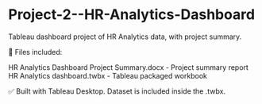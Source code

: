 # Project-2--HR-Analytics-Dashboard

Tableau dashboard project of HR Analytics data, with project summary.

📁 Files included:

HR Analytics Dashboard Project Summary.docx - Project summary report
HR Analytics dashboard.twbx - Tableau packaged workbook

✅ Built with Tableau Desktop. Dataset is included inside the .twbx.
